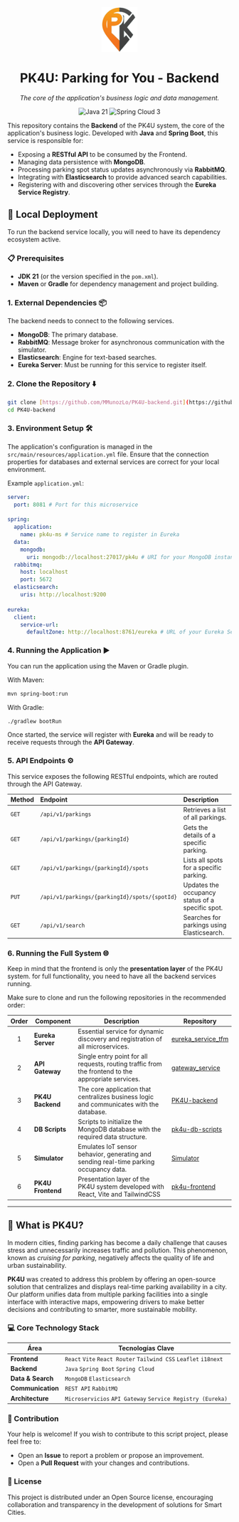 <!--
<p align="center">
  <img src="public/logo-transparent.png" alt="PK4U Logo" width="120"/>   
</p>

<p align="center">
  <img src="https://miro.medium.com/v2/resize:fit:720/format:webp/1*-uckV8DOh3l0bCvqZ73zYg.png" alt="PK4U Logo" width="300"/>
</p>

<h1 align="center">
  <img src="https://github.com/Jefffer/pk4u-frontend/blob/main/public/logo-transparent.png" alt="PK4U Logo" width="50"/>  
  <span>PK4U</span>: Parking for You - Backend
</h1>

<p align="center">
  <img src="https://miro.medium.com/v2/resize:fit:720/format:webp/1*-uckV8DOh3l0bCvqZ73zYg.png" alt="java" width="220"/>
</p>
-->

<div align="center">
  <img src="https://github.com/Jefffer/pk4u-frontend/blob/main/public/logo-transparent.png?raw=true" alt="PK4U Logo" width="80"/>
  <h1>PK4U: Parking for You - Backend</h1>
  <p>
    <em>The core of the application's business logic and data management.</em>
  </p>
  <p>
    <img src="https://img.shields.io/badge/Java-21-blue.svg?style=for-the-badge&logo=openjdk&logoColor=white" alt="Java 21"/>
    <img src="https://img.shields.io/badge/Spring_Cloud-3-green.svg?style=for-the-badge&logo=spring&logoColor=white" alt="Spring Cloud 3"/>
  </p>
</div>

This repository contains the **Backend** of the PK4U system, the core of the application's business logic. Developed with **Java** and **Spring Boot**, this service is responsible for:

-   Exposing a **RESTful API** to be consumed by the Frontend.
-   Managing data persistence with **MongoDB**.
-   Processing parking spot status updates asynchronously via **RabbitMQ**.
-   Integrating with **Elasticsearch** to provide advanced search capabilities.
-   Registering with and discovering other services through the **Eureka Service Registry**.

## 🚀 Local Deployment

To run the backend service locally, you will need to have its dependency ecosystem active.

### **📋 Prerequisites**

-   **JDK 21** (or the version specified in the `pom.xml`).
-   **Maven** or **Gradle** for dependency management and project building.

### **1. External Dependencies** 📦

The backend needs to connect to the following services.

-   **MongoDB**: The primary database.
-   **RabbitMQ**: Message broker for asynchronous communication with the simulator.
-   **Elasticsearch**: Engine for text-based searches.
-   **Eureka Server**: Must be running for this service to register itself.

### **2. Clone the Repository ⬇️**

```bash
git clone [https://github.com/MMunozLo/PK4U-backend.git](https://github.com/MMunozLo/PK4U-backend.git)
cd PK4U-backend
```

### 3. Environment Setup 🛠️
The application's configuration is managed in the `src/main/resources/application.yml` file. Ensure that the connection properties for databases and external services are correct for your local environment.

Example `application.yml`:

```yaml
server:
  port: 8081 # Port for this microservice

spring:
  application:
    name: pk4u-ms # Service name to register in Eureka
  data:
    mongodb:
      uri: mongodb://localhost:27017/pk4u # URI for your MongoDB instance
  rabbitmq:
    host: localhost
    port: 5672
  elasticsearch:
    uris: http://localhost:9200

eureka:
  client:
    service-url:
      defaultZone: http://localhost:8761/eureka # URL of your Eureka Server
```

### 4. Running the Application ▶️
You can run the application using the Maven or Gradle plugin.

With Maven:

```bash
mvn spring-boot:run
```

With Gradle:

```bash
./gradlew bootRun
```

Once started, the service will register with **Eureka** and will be ready to receive requests through the **API Gateway**.

### 5. API Endpoints ⚙

This service exposes the following RESTful endpoints, which are routed through the API Gateway.

| Method | Endpoint                             | Description                                      |
|:-------|:-------------------------------------|:-------------------------------------------------|
| `GET`  | `/api/v1/parkings`                   | Retrieves a list of all parkings.                |
| `GET`  | `/api/v1/parkings/{parkingId}`       | Gets the details of a specific parking.          |
| `GET`  | `/api/v1/parkings/{parkingId}/spots` | Lists all spots for a specific parking.          |
| `PUT`  | `/api/v1/parkings/{parkingId}/spots/{spotId}` | Updates the occupancy status of a specific spot. |
| `GET`  | `/api/v1/search`                     | Searches for parkings using Elasticsearch.       |

### 6. Running the Full System 🌐
Keep in mind that the frontend is only the **presentation layer** of the PK4U system. for full functionality, you need to have all the backend services running.

Make sure to clone and run the following repositories in the recommended order:

| Order | Component             | Description                                                                                          | Repository                                                                    |
| :---: | --------------------- | ---------------------------------------------------------------------------------------------------- | ----------------------------------------------------------------------------- |
|   1   | **Eureka Server** | Essential service for dynamic discovery and registration of all microservices.                       | [eureka_service_tfm](https://github.com/gecamara/eureka_service_tfm)       |
|   2   | **API Gateway** | Single entry point for all requests, routing traffic from the frontend to the appropriate services.  | [gateway_service](https://github.com/gecamara/gateway_service)         |
|   3   | **PK4U Backend** | The core application that centralizes business logic and communicates with the database.             | [PK4U-backend](https://github.com/MMunozLo/PK4U-backend.git)         |
|   4   | **DB Scripts** | Scripts to initialize the MongoDB database with the required data structure.                         | [pk4u-db-scripts](https://github.com/Jefffer/pk4u-db-scripts)           |
|   5   | **Simulator** | Emulates IoT sensor behavior, generating and sending real-time parking occupancy data.               | [Simulator](https://github.com/MMunozLo/Simulator)                   |
|   6   | **PK4U Frontend** | Presentation layer of the PK4U system developed with React, Vite and TailwindCSS              | [pk4u-frontend](https://github.com/Jefffer/pk4u-frontend)                   |

---
## 🌟 What is PK4U?

In modern cities, finding parking has become a daily challenge that causes stress and unnecessarily increases traffic and pollution. This phenomenon, known as _cruising for parking_, negatively affects the quality of life and urban sustainability.

**PK4U** was created to address this problem by offering an open-source solution that centralizes and displays real-time parking availability in a city. Our platform unifies data from multiple parking facilities into a single interface with interactive maps, empowering drivers to make better decisions and contributing to smarter, more sustainable mobility.

### 💻 Core Technology Stack

| Área                | Tecnologías Clave                                                              |
| ------------------- | ------------------------------------------------------------------------------ |
| **Frontend** | `React` `Vite` `React Router` `Tailwind CSS` `Leaflet` `i18next`                 |
| **Backend** | `Java` `Spring Boot` `Spring Cloud`                                            |
| **Data & Search**| `MongoDB` `Elasticsearch`                                                      |
| **Communication** | `REST API` `RabbitMQ`                                                          |
| **Architecture** | `Microservicios` `API Gateway` `Service Registry (Eureka)`                     |

### 🤝 Contribution
Your help is welcome! If you wish to contribute to this script project, please feel free to:

* Open an **Issue** to report a problem or propose an improvement.
* Open a **Pull Request** with your changes and contributions.

### 📄 License
This project is distributed under an Open Source license, encouraging collaboration and transparency in the development of solutions for Smart Cities.
